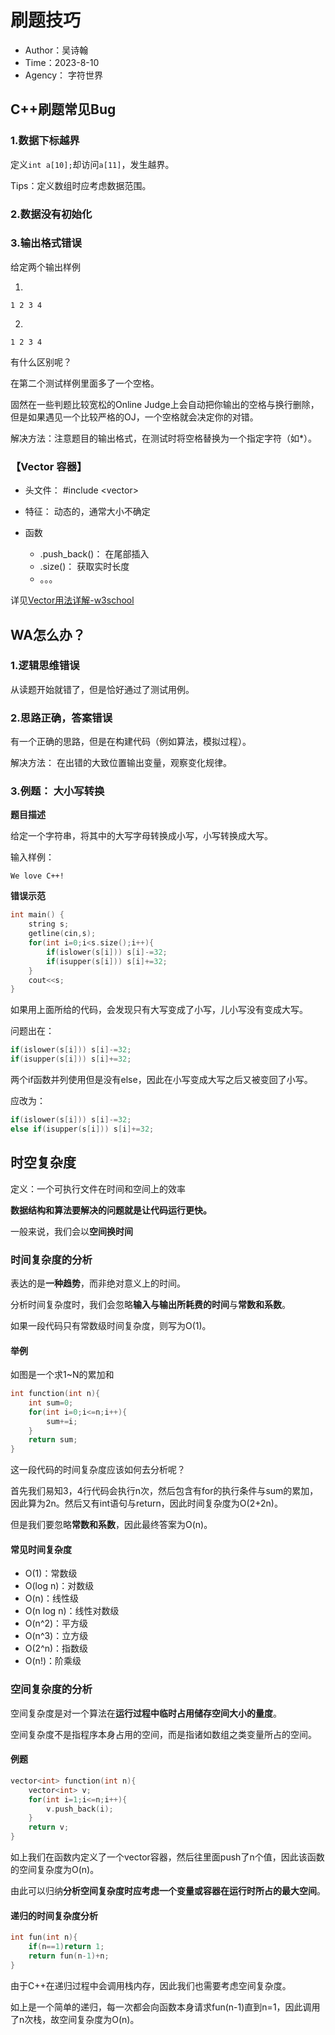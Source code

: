 # 刷题技巧

- Author：吴诗翰
- Time：2023-8-10
- Agency： 字符世界
## C++刷题常见Bug

### 1.数据下标越界

定义`int a[10];`却访问`a[11]`，发生越界。

Tips：定义数组时应考虑数据范围。

### 2.数据没有初始化

### 3.输出格式错误

给定两个输出样例

1.

```
1 2 3 4
```
2.

```
1 2 3 4 
```

有什么区别呢？

在第二个测试样例里面多了一个空格。

固然在一些判题比较宽松的Online Judge上会自动把你输出的空格与换行删除，但是如果遇见一个比较严格的OJ，一个空格就会决定你的对错。

解决方法：注意题目的输出格式，在测试时将空格替换为一个指定字符（如*）。

### 【Vector 容器】

- 头文件： #include \<vector\>
- 特征： 动态的，通常大小不确定
- 函数 
    
    - .push_back()： 在尾部插入
    - .size()： 获取实时长度
    - 。。。

详见[Vector用法详解-w3school]("https://www.w3cschool.cn/cpp/cpp-i6da2pq0.html")

## WA怎么办？

### 1.逻辑思维错误

从读题开始就错了，但是恰好通过了测试用例。

### 2.思路正确，答案错误

有一个正确的思路，但是在构建代码（例如算法，模拟过程）。

解决方法： 在出错的大致位置输出变量，观察变化规律。

### 3.例题： 大小写转换

**题目描述**

给定一个字符串，将其中的大写字母转换成小写，小写转换成大写。

输入样例：
```
We love C++!
```

**错误示范**
```cpp
int main() {
    string s;
    getline(cin,s);
    for(int i=0;i<s.size();i++){
        if(islower(s[i])) s[i]-=32;
        if(isupper(s[i])) s[i]+=32;
    }
    cout<<s;
}
```
如果用上面所给的代码，会发现只有大写变成了小写，儿小写没有变成大写。

问题出在：
```cpp
if(islower(s[i])) s[i]-=32;
if(isupper(s[i])) s[i]+=32;
```
两个if函数并列使用但是没有else，因此在小写变成大写之后又被变回了小写。

应改为：
```cpp
if(islower(s[i])) s[i]-=32;
else if(isupper(s[i])) s[i]+=32;
```

## 时空复杂度

定义：一个可执行文件在时间和空间上的效率

**数据结构和算法要解决的问题就是让代码运行更快。**

一般来说，我们会以**空间换时间**

### 时间复杂度的分析

表达的是**一种趋势**，而非绝对意义上的时间。

分析时间复杂度时，我们会忽略**输入与输出所耗费的时间**与**常数和系数**。

如果一段代码只有常数级时间复杂度，则写为O(1)。

#### 举例

如图是一个求1~N的累加和

```cpp
int function(int n){
    int sum=0;
    for(int i=0;i<=n;i++){
        sum+=i;
    }
    return sum;
}
```

这一段代码的时间复杂度应该如何去分析呢？

首先我们易知3，4行代码会执行n次，然后包含有for的执行条件与sum的累加，因此算为2n。然后又有int语句与return，因此时间复杂度为O(2+2n)。

但是我们要忽略**常数和系数**，因此最终答案为O(n)。

#### 常见时间复杂度

- O(1)：常数级
- O(log n)：对数级
- O(n)：线性级
- O(n log n)：线性对数级
- O(n^2)：平方级
- O(n^3)：立方级
- O(2^n)：指数级
- O(n!)：阶乘级

### 空间复杂度的分析

空间复杂度是对一个算法在**运行过程中临时占用储存空间大小的量度**。

空间复杂度不是指程序本身占用的空间，而是指诸如数组之类变量所占的空间。

#### 例题

```cpp
vector<int> function(int n){
    vector<int> v;
    for(int i=1;i<=n;i++){
        v.push_back(i);
    }
    return v;
}
```

如上我们在函数内定义了一个vector容器，然后往里面push了n个值，因此该函数的空间复杂度为O(n)。

由此可以归纳**分析空间复杂度时应考虑一个变量或容器在运行时所占的最大空间**。

#### 递归的时间复杂度分析

```cpp
int fun(int n){
    if(n==1)return 1;
    return fun(n-1)+n;
}
```

由于C++在递归过程中会调用栈内存，因此我们也需要考虑空间复杂度。

如上是一个简单的递归，每一次都会向函数本身请求fun(n-1)直到n=1，因此调用了n次栈，故空间复杂度为O(n)。
